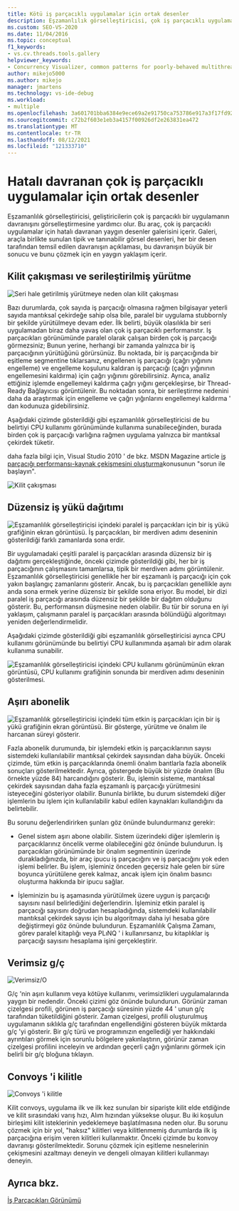 ```yaml
---
title: Kötü iş parçacıklı uygulamalar için ortak desenler
description: Eşzamanlılık görselleştiricisi, çok iş parçacıklı uygulamalar için grafikler ve bir dizi yaygın olarak davranların bir galerisini sağlar.
ms.custom: SEO-VS-2020
ms.date: 11/04/2016
ms.topic: conceptual
f1_keywords:
- vs.cv.threads.tools.gallery
helpviewer_keywords:
- Concurrency Visualizer, common patterns for poorly-behaved multithreaded applications
author: mikejo5000
ms.author: mikejo
manager: jmartens
ms.technology: vs-ide-debug
ms.workload:
- multiple
ms.openlocfilehash: 3a601701bba6384e9ece69a2e91750ca753786e917a3f17fd92e5660dcd63343
ms.sourcegitcommit: c72b2f603e1eb3a4157f00926df2e263831ea472
ms.translationtype: MT
ms.contentlocale: tr-TR
ms.lasthandoff: 08/12/2021
ms.locfileid: "121333710"
---
```

# <a name="common-patterns-for-poorly-behaved-multithreaded-applications"></a>Hatalı davranan çok iş parçacıklı uygulamalar için ortak desenler

Eşzamanlılık görselleştiricisi, geliştiricilerin çok iş parçacıklı bir uygulamanın davranışını görselleştirmesine yardımcı olur. Bu araç, çok iş parçacıklı uygulamalar için hatalı davranan yaygın desenler galerisini içerir. Galeri, araçla birlikte sunulan tipik ve tanınabilir görsel desenleri, her bir desen tarafından temsil edilen davranışın açıklaması, bu davranışın büyük bir sonucu ve bunu çözmek için en yaygın yaklaşım içerir.

## <a name="lock-contention-and-serialized-execution"></a>Kilit çakışması ve serileştirilmiş yürütme

![Seri hale getirilmiş yürütmeye neden olan kilit çakışması](../profiling/media/lockcontention_serialized.png "LockContention_Serialized")

Bazı durumlarda, çok sayıda iş parçacığı olmasına rağmen bilgisayar yeterli sayıda mantıksal çekirdeğe sahip olsa bile, paralel bir uygulama stubbornly bir şekilde yürütülmeye devam eder. İlk belirti, büyük olasılıkla bir seri uygulamadan biraz daha yavaş olan çok iş parçacıklı performanstır. Iş parçacıkları görünümünde paralel olarak çalışan birden çok iş parçacığı görmezsiniz; Bunun yerine, herhangi bir zamanda yalnızca bir iş parçacığının yürütüğünü görürsünüz. Bu noktada, bir iş parçacığında bir eşitleme segmentine tıklarsanız, engellenen iş parçacığı (çağrı yığınını engelleme) ve engelleme koşulunu kaldıran iş parçacığı (çağrı yığınının engellemesini kaldırma) için çağrı yığınını görebilirsiniz. Ayrıca, analiz ettiğiniz işlemde engellemeyi kaldırma çağrı yığını gerçekleşirse, bir Thread-Ready Bağlayıcısı görüntülenir. Bu noktadan sonra, bir serileştirme nedenini daha da araştırmak için engelleme ve çağrı yığınlarını engellemeyi kaldırma ' dan kodunuza gidebilirsiniz.

Aşağıdaki çizimde gösterildiği gibi eşzamanlılık görselleştiricisi de bu belirtiyi CPU kullanımı görünümünde kullanıma sunabileceğinden, burada birden çok iş parçacığı varlığına rağmen uygulama yalnızca bir mantıksal çekirdek tüketir.

daha fazla bilgi için, Visual Studio 2010 ' de bkz. MSDN Magazine article [iş parçacığı performansı-kaynak çekişmesini oluşturma](/archive/msdn-magazine/2010/june/msdn-magazine-thread-performance-resource-contention-concurrency-profiling-in-visual-studio-2010)konusunun "sorun ile başlayın".

![Kilit çakışması](../profiling/media/lockcontention_2.png "LockContention_2")

## <a name="uneven-workload-distribution"></a>Düzensiz iş yükü dağıtımı

![Eşzamanlılık görselleştiricisi içindeki paralel iş parçacıkları için bir iş yükü grafiğinin ekran görüntüsü. İş parçacıkları, bir merdiven adımı deseninin gösterildiği farklı zamanlarda sona erdir.](../profiling/media/unevenworkload_1.png)

Bir uygulamadaki çeşitli paralel iş parçacıkları arasında düzensiz bir iş dağıtımı gerçekleştiğinde, önceki çizimde gösterildiği gibi, her bir iş parçacığının çalışmasını tamamlarsa, tipik bir merdiven adımı görüntülenir. Eşzamanlılık görselleştiricisi genellikle her bir eşzamanlı iş parçacığı için çok yakın başlangıç zamanlarını gösterir. Ancak, bu iş parçacıkları genellikle aynı anda sona ermek yerine düzensiz bir şekilde sona eriyor. Bu model, bir dizi paralel iş parçacığı arasında düzensiz bir şekilde bir dağıtım olduğunu gösterir. Bu, performansın düşmesine neden olabilir. Bu tür bir soruna en iyi yaklaşım, çalışmanın paralel iş parçacıkları arasında bölündüğü algoritmayı yeniden değerlendirmelidir.

Aşağıdaki çizimde gösterildiği gibi eşzamanlılık görselleştiricisi ayrıca CPU kullanımı görünümünde bu belirtiyi CPU kullanımında aşamalı bir adım olarak kullanıma sunabilir.

![Eşzamanlılık görselleştiricisi içindeki CPU kullanımı görünümünün ekran görüntüsü, CPU kullanımı grafiğinin sonunda bir merdiven adımı deseninin gösterilmesi.](../profiling/media/unevenworkload_2.png)

## <a name="oversubscription"></a>Aşırı abonelik

![Eşzamanlılık görselleştiricisi içindeki tüm etkin iş parçacıkları için bir iş yükü grafiğinin ekran görüntüsü. Bir gösterge, yürütme ve önalım ile harcanan süreyi gösterir.](../profiling/media/oversubscription.png)

Fazla abonelik durumunda, bir işlemdeki etkin iş parçacıklarının sayısı sistemdeki kullanılabilir mantıksal çekirdek sayısından daha büyük. Önceki çizimde, tüm etkin iş parçacıklarında önemli önalım bantlarla fazla abonelik sonuçları gösterilmektedir. Ayrıca, göstergede büyük bir yüzde önalım (Bu örnekte yüzde 84) harcandığını gösterir. Bu, işlemin sisteme, mantıksal çekirdek sayısından daha fazla eşzamanlı iş parçacığı yürütmesini isteyeceğini gösteriyor olabilir. Bununla birlikte, bu durum sistemdeki diğer işlemlerin bu işlem için kullanılabilir kabul edilen kaynakları kullandığını da belirtebilir.

Bu sorunu değerlendirirken şunları göz önünde bulundurmanız gerekir:

- Genel sistem aşırı abone olabilir. Sistem üzerindeki diğer işlemlerin iş parçacıklarınız öncelik verme olabileceğini göz önünde bulundurun. İş parçacıkları görünümünde bir önalım segmentinin üzerinde durakladığınızda, bir araç ipucu iş parçacığını ve iş parçacığını yok eden işlemi belirler. Bu işlem, işleminiz önceden geçersiz hale gelen bir süre boyunca yürütülene gerek kalmaz, ancak işlem için önalım basıncı oluşturma hakkında bir ipucu sağlar.

- İşleminizin bu iş aşamasında yürütülmek üzere uygun iş parçacığı sayısını nasıl belirlediğini değerlendirin. İşleminiz etkin paralel iş parçacığı sayısını doğrudan hesapladığında, sistemdeki kullanılabilir mantıksal çekirdek sayısı için bu algoritmayı daha iyi hesaba göre değiştirmeyi göz önünde bulundurun. Eşzamanlılık Çalışma Zamanı, görev paralel kitaplığı veya PLıNQ ' i kullanırsanız, bu kitaplıklar iş parçacığı sayısını hesaplama işini gerçekleştirir.

## <a name="inefficient-io"></a>Verimsiz g/ç

![Verimsiz&#47;O](../profiling/media/inefficient_io.png "Inefficient_IO")

G/ç 'nin aşırı kullanım veya kötüye kullanımı, verimsizlikleri uygulamalarında yaygın bir nedendir. Önceki çizimi göz önünde bulundurun. Görünür zaman çizelgesi profili, görünen iş parçacığı süresinin yüzde 44 ' unun g/ç tarafından tüketildiğini gösterir. Zaman çizelgesi, profili oluşturulmuş uygulamanın sıklıkla g/ç tarafından engellendiğini gösteren büyük miktarda g/ç 'yi gösterir. Bir g/ç türü ve programınızın engellediği yer hakkındaki ayrıntıları görmek için sorunlu bölgelere yakınlaştırın, görünür zaman çizelgesi profilini inceleyin ve ardından geçerli çağrı yığınlarını görmek için belirli bir g/ç bloğuna tıklayın.

## <a name="lock-convoys"></a>Convoys 'i kilitle

![Convoys 'i kilitle](../profiling/media/lock_convoys.png "Lock_Convoys")

Kilit convoys, uygulama ilk ve ilk kez sunulan bir siparişte kilit elde etdiğinde ve kilit sırasındaki varış hızı, Alım hızından yüksekse oluşur. Bu iki koşulun birleşimi kilit isteklerinin yedeklemeye başlatılmasına neden olur. Bu sorunu çözmek için bir yol, "haksız" kilitleri veya kilitlenmemiş durumlarda ilk iş parçacığına erişim veren kilitleri kullanmaktır. Önceki çizimde bu konvoy davranışı gösterilmektedir. Sorunu çözmek için eşitleme nesnelerinin çekişmesini azaltmayı deneyin ve dengeli olmayan kilitleri kullanmayı deneyin.

## <a name="see-also"></a>Ayrıca bkz.

[İş Parçacıkları Görünümü](../profiling/threads-view-parallel-performance.md)